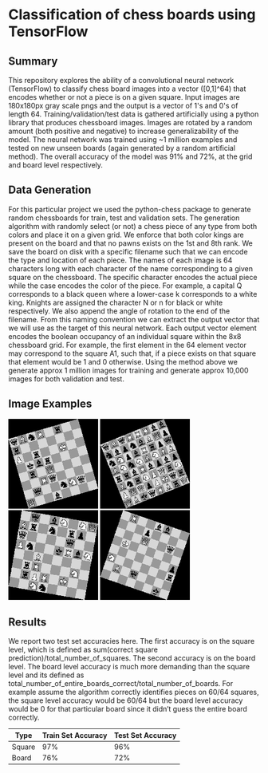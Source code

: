 # Classification of chess boards using TensorFlow
## Summary
This repository explores the ability of a convolutional neural network (TensorFlow) to classify chess board images into a vector ([0,1]^64) that encodes whether or not a piece is on a given square.  Input images are 180x180px gray scale pngs and the output is a vector of 1's and 0's of length 64.  Training/validation/test data is gathered artificially using a python library that produces chessboard images.  Images are rotated by a random amount (both positive and negative) to increase generalizability of the model.  The neural network was trained using ~1 million examples and tested on new unseen boards (again generated by a random artificial method).  The overall accuracy of the model was 91% and 72%, at the grid and board level respectively.   

## Data Generation

For this particular project we used the python-chess package to generate random chessboards for train, test and validation sets. The generation algorithm with randomly select (or not) a chess piece of any type from both colors and place it on a given grid. We enforce that both color kings are present on the board and that no pawns exists on the 1st and 8th rank. We save the board on disk with a specific filename such that we can encode the type and location of each piece. The names of each image is 64 characters long with each character of the name corresponding to a given square on the chessboard. The specific character encodes the actual piece while the case encodes the color of the piece. For example, a capital Q corresponds to a black queen where a lower-case k corresponds to a white king. Knights are assigned the character N or n for black or white respectively. We also append the angle of rotation to the end of the filename. From this naming convention we can extract the output vector that we will use as the target of this neural network. Each output vector element encodes the boolean occupancy of an individual square within the 8x8 chessboard grid. For example, the first element in the 64 element vector may correspond to the square A1, such that, if a piece exists on that square that element would be 1 and 0 otherwise. Using the method above we generate approx 1 million images for training and generate approx 10,000 images for both validation and test.
  

## Image Examples
![QxxbxxxxxqxxnNqxxxRqxxxxxrxQxxxxxkbrxxxxPxrxxKxxrxxxxxxxqBnRxrxx](https://raw.githubusercontent.com/arbitamrazian/chessboard_classification/master/training_data/standard/test/images/QxxbxxxxxqxxnNqxxxRqxxxxxrxQxxxxxkbrxxxxPxrxxKxxrxxxxxxxqBnRxrxx_16.png)
![QBkqRBrQPQQpPKqrBnrNPQrNrrbRbpbpBNnNBNBBnNpbRrpqnbpnbBQpqBqRRRbb](https://raw.githubusercontent.com/arbitamrazian/chessboard_classification/master/training_data/standard/train/images/QBkqRBrQPQQpPKqrBnrNPQrNrrbRbpbpBNnNBNBBnNpbRrpqnbpnbBQpqBqRRRbb_22.png)
![xxNnxxxxxrPRxKxxxrRxxxNxxxBxxxxxPnxxkRbNqxxxxqxxBrxnxrpxxqxbNxNQ](https://raw.githubusercontent.com/arbitamrazian/chessboard_classification/master/training_data/standard/train/images/xxNnxxxxxrPRxKxxxrRxxxNxxxBxxxxxPnxxkRbNqxxxxqxxBrxnxrpxxqxbNxNQ_-10.png)
![xxxxxxkxxBxqxxxxNxxxxxxrxxxxxxxpxKxxxxxxxxxQxxqxxxxpxxxxxRxxbbxx](https://raw.githubusercontent.com/arbitamrazian/chessboard_classification/master/training_data/standard/train/images/xxxxxxkxxBxqxxxxNxxxxxxrxxxxxxxpxKxxxxxxxxxQxxqxxxxpxxxxxRxxbbxx_-19.png)

## Results

We report two test set accuracies here. The first accuracy is on the square level, which is defined as sum(correct square prediction)/total_number_of_squares. The second accuracy is on the board level. The board level accuracy is much more demanding than the square level and its defined as total_number_of_entire_boards_correct/total_number_of_boards. For example assume the algorithm correctly identifies pieces on 60/64 squares, the square level accuracy would be 60/64 but the board level accuracy would be 0 for that particular board since it didn’t guess the entire board correctly.


| Type    | Train Set Accuracy | Test Set Accuracy |
| ------- | ------------------ | ----------------- |
| Square  | 97%  | 96% |
| Board  | 76% |  72% |
